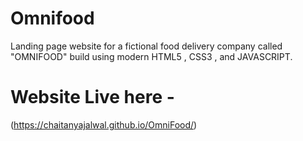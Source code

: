# Omnifood

Landing page website for a fictional food delivery company  called "OMNIFOOD" build using modern HTML5 , CSS3 ,  and JAVASCRIPT.

# Website Live here - 
(https://chaitanyajalwal.github.io/OmniFood/)
